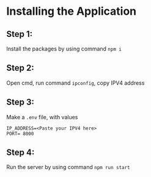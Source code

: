 # Installing the Application

## Step 1: 
Install the packages by using command `npm i`

## Step 2: 
Open cmd, run command `ipconfig`, copy IPV4 address

## Step 3:
Make a `.env` file, with values
```
IP_ADDRESS=<Paste your IPV4 here>
PORT= 8000
```
## Step 4:
Run the server by using command `npm run start`
